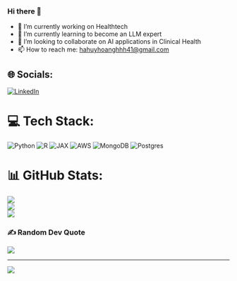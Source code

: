 ### Hi there 👋
- 🔭 I’m currently working on Healthtech
- 🌱 I’m currently learning to become an LLM expert
- 👯 I’m looking to collaborate on AI applications in Clinical Health
- 📫 How to reach me: hahuyhoanghhh41@gmail.com

## 🌐 Socials:
[![LinkedIn](https://img.shields.io/badge/LinkedIn-%230077B5.svg?logo=linkedin&logoColor=white)](https://linkedin.com/in/in/hoanghavn) 

# 💻 Tech Stack:
![Python](https://img.shields.io/badge/python-3670A0?style=for-the-badge&logo=python&logoColor=ffdd54) ![R](https://img.shields.io/badge/r-%23276DC3.svg?style=for-the-badge&logo=r&logoColor=white) ![JAX](https://img.shields.io/badge/JAX-%6A5ACD.svg?style=for-the-badge&logoColor=white) ![AWS](https://img.shields.io/badge/AWS-%23FF9900.svg?style=for-the-badge&logo=amazon-aws&logoColor=white) ![MongoDB](https://img.shields.io/badge/MongoDB-%234ea94b.svg?style=for-the-badge&logo=mongodb&logoColor=white) ![Postgres](https://img.shields.io/badge/postgres-%23316192.svg?style=for-the-badge&logo=postgresql&logoColor=white)
# 📊 GitHub Stats:
![](https://github-readme-stats.vercel.app/api?username=hahuyhoang411&theme=dark&hide_border=false&include_all_commits=true&count_private=true)<br/>
![](https://github-readme-streak-stats.herokuapp.com/?user=hahuyhoang411&theme=dark&hide_border=false)<br/>
![](https://github-readme-stats.vercel.app/api/top-langs/?username=hahuyhoang411&theme=dark&hide_border=false&include_all_commits=true&count_private=true&layout=compact)

### ✍️ Random Dev Quote
![](https://quotes-github-readme.vercel.app/api?type=vetical&theme=dark)

---
[![](https://visitcount.itsvg.in/api?id=hahuyhoang411&icon=0&color=0)](https://visitcount.itsvg.in)

<!-- Proudly created with GPRM ( https://gprm.itsvg.in ) -->
